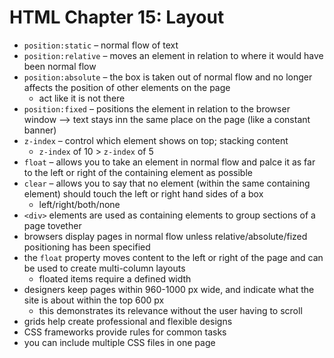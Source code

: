 # HTML Chapter 15: Layout
- `position:static` – normal flow of text
- `position:relative` – moves an element in relation to where it would have been normal flow
- `position:absolute` – the box is taken out of normal flow and no longer affects the position of other elements on the page
  - act like it is not there
- `position:fixed` – positions the element in relation to the browser window --> text stays inn the same place on the page (like a constant banner)
- `z-index` – control which element shows on top; stacking content
  - `z-index` of 10 > `z-index` of 5
- `float` – allows you to take an element in normal flow and palce it as far to the left or right of the containing element as possible
- `clear` – allows you to say that no element (within the same containing element) should touch the left or right hand sides of a box
  - left/right/both/none
- `<div>` elements are used as containing elements to group sections of a page tovether
- browsers display pages in normal flow unless relative/absolute/fized positioning has been specified
- the `float` property moves content to the left or right of the page and can be used to create multi-column layouts
  - floated items require a defined width
- designers keep pages within 960-1000 px wide, and indicate what the site is about within the top 600 px
  - this demonstrates its relevance without the user having to scroll
- grids help create professional and flexible designs
- CSS frameworks provide rules for common tasks
- you can include multiple CSS files in one page
